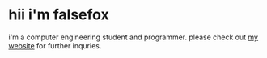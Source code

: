 # hii i'm falsefox
i'm a computer engineering student and programmer. please check out [my website](https://falsefox.dev) for further inquries.
